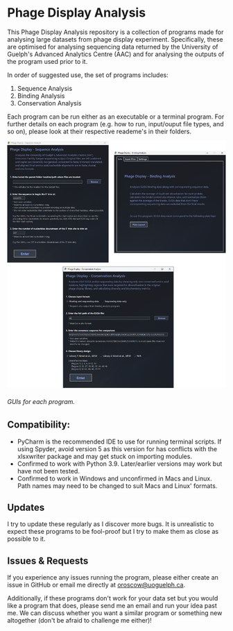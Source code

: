 # Phage Display Analysis

This Phage Display Analysis repository is a collection of programs made for analysing large datasets from phage display experiment. Specifically, these are optimised for analysing sequencing data returned by the University of Guelph's Advanced Analytics Centre (AAC) and for analysing the outputs of the program used prior to it. 

In order of suggested use, the set of programs includes:

1. Sequence Analysis
2. Binding Analysis
3. Conservation Analysis

Each program can be run either as an executable or a terminal program. For further details on each program (e.g. how to run, input/ouput file types, and so on), please look at their respective reademe's in their folders.

![All Program GUIs](gui.png)

###### GUIs for each program.

## Compatibility:
* PyCharm is the recommended IDE to use for running terminal scripts. If using Spyder, avoid version 5 as this version
for has conflicts with the xlsxwriter package and may get stuck on importing modules.
* Confirmed to work with Python 3.9. Later/earlier versions may work but have not been tested.
* Confirmed to work in Windows and unconfirmed in Macs and Linux. Path names may need to be changed to suit Macs
and Linux' formats.

## Updates

I try to update these regularly as I discover more bugs. It is unrealistic to expect these programs to be fool-proof but I try to make them as close as possible to it.

## Issues & Requests

If you experience any issues running the program, please either create an issue in GitHub or email me directly at oroscow@uoguelph.ca.

Additionally, if these programs don't work for your data set but you would like a program that does, please send me an email and run your idea past me. We can discuss whether you want a similar program or something new altogether (don't be afraid to challenge me either)!
